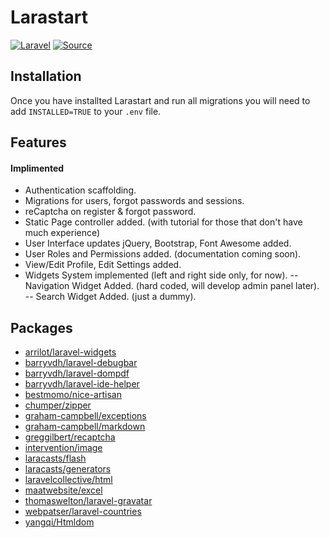 # Larastart
[![Laravel](https://img.shields.io/badge/Laravel-~5.0-orange.svg?style=flat-square)](http://laravel.com) [![Source](http://img.shields.io/badge/source-miiikkeyyyy/larastart-blue.svg?style=flat-square)](https://github.com/miiikkeyyyy/larastart)

## Installation
Once you have installted Larastart and run all migrations you will need to add ``` INSTALLED=TRUE ``` to your ```.env``` file.

## Features
#### Implimented
- Authentication scaffolding.
- Migrations for users, forgot passwords and sessions.
- reCaptcha on register & forgot password.
- Static Page controller added. (with tutorial for those that don't have much experience)
- User Interface updates jQuery, Bootstrap, Font Awesome added.
- User Roles and Permissions added. (documentation coming soon).
- View/Edit Profile, Edit Settings added.
- Widgets System implemented (left and right side only, for now).
-- Navigation Widget Added. (hard coded, will develop admin panel later).
-- Search Widget Added. (just a dummy).

## Packages
- [arrilot/laravel-widgets](https://github.com/arrilot/laravel-widgets)
- [barryvdh/laravel-debugbar](http://github.com/barryvdh/laravel-debugbar)
- [barryvdh/laravel-dompdf](http://github.com/barryvdh/laravel-dompdf)
- [barryvdh/laravel-ide-helper](http://github.com/barryvdh/laravel-ide-helper)
- [bestmomo/nice-artisan](http://github.com/bestmomo/nice-artisan)
- [chumper/zipper](http://github.com/chumper/zipper)
- [graham-campbell/exceptions](http://github.com/GrahamCampbell/Laravel-Exceptions)
- [graham-campbell/markdown](http://github.com/GrahamCampbell/Laravel-Markdown)
- [greggilbert/recaptcha](http://github.com/greggilbert/recaptcha)
- [intervention/image](http://github.com/intervention/image)
- [laracasts/flash](http://github.com/laracasts/flash)
- [laracasts/generators](http://github.com/laracasts/Laravel-5-Generators-Extended)
- [laravelcollective/html](http://github.com/laravelcollective/html)
- [maatwebsite/excel](https://github.com/maatwebsite/laravel-excel)
- [thomaswelton/laravel-gravatar](https://github.com/thomaswelton/laravel-gravatar)
- [webpatser/laravel-countries](https://github.com/webpatser/laravel-countries)
- [yangqi/Htmldom](http://github.com/yangqi/Htmldom)